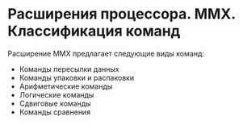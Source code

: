 # Расширения процессора. MMX. Классификация команд

Расширение MMX предлагает следующие виды команд:

- Команды пересылки данных
- Команды упаковки и распаковки
- Арифметические команды
- Логические команды
- Сдвиговые команды
- Команды сравнения
